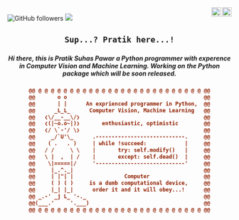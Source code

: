 <a href="https://instagram.com/anodic_passion">

<img align="right" alt="Pratik's Instagram" width=21 height=21 src="https://upload.wikimedia.org/wikipedia/commons/thumb/9/95/Instagram_logo_2022.svg/1200px-Instagram_logo_2022.svg.png" />
</a>

<a href="https://discordapp.com/users/anodic_passion#8670">

<img align="right" alt="Praitk's Discord" height=21 src="https://assets-global.website-files.com/6257adef93867e50d84d30e2/636e0a6a49cf127bf92de1e2_icon_clyde_blurple_RGB.png"/>
</a>

![GitHub followers](https://img.shields.io/github/followers/pratik-suhas-pawar?label=Follow&style=social)
<img src="https://komarev.com/ghpvc/?username=pratik-suhas-pawar&color=blue" /> 


<h2 align="center">

```diff
Sup...? Pratik here...!
```
</h2>

<h5 align="center">
Hi there, this is Pratik Suhas Pawar a Python programmer with experence in Computer Vision and Machine Learning. Working on the Python package which will be soon released.
</h5>

<h4 align="center"> 
  
```diff
@@ @ @ @ @ @ @ @ @ @ @ @ @ @ @ @ @ @ @ @ @ @ @ @ @ @ @ @@
@@       o o                                           @@
@@       | |      An exprienced programmer in Python,  @@
@@      _L_L_      Computer Vision, Machine Learning   @@
@@   ❮\/__-__\/❯                                       @@
@@   ❮(|~o.o~|)❯       enthusiastic, optimistic        @@
@@   ❮/ \`-'/ \❯                                       @@
@@     _/`U'\_      .----------------------------.     @@
@@    ( .   . )     | while !succeed:            |     @@
@@   / /     \ \    |       try: self.modify()   |     @@
@@   \ |  ,  | /    |       except: self.dead()  |     @@
@@    \|=====|/     '----------------------------'     @@
@@     |_.^._|                                         @@
@@     | |"| |                Computer                 @@
@@     ( ) ( )     is a dumb computational device,     @@
@@     |_| |_|      order it and it will obey...!      @@
@@ _.-' _j L_ '-._                                     @@
@@(___.'     '.___)                                    @@
@@ @ @ @ @ @ @ @ @ @ @ @ @ @ @ @ @ @ @ @ @ @ @ @ @ @ @ @@
```
</h4>  
